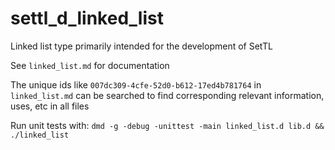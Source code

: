 # settl_d_linked_list
Linked list type primarily intended for the development of SetTL

See `linked_list.md` for documentation

The unique ids like `007dc309-4cfe-52d0-b612-17ed4b781764` in `linked_list.md` can be searched to find corresponding relevant information, uses, etc in all files

Run unit tests with:
`dmd -g -debug -unittest -main linked_list.d lib.d && ./linked_list`